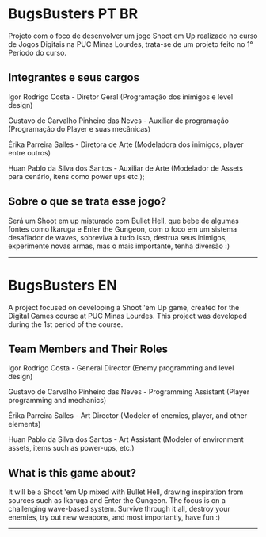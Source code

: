 # BugsBusters PT BR
Projeto com o foco de desenvolver um jogo Shoot em Up realizado no curso de Jogos Digitais na PUC Minas Lourdes, trata-se de um projeto feito no 1° Período do curso.

## Integrantes e seus cargos

Igor Rodrigo Costa - Diretor Geral (Programação dos inimigos e level design)

Gustavo de Carvalho Pinheiro das Neves - Auxiliar de programação (Programação do Player e suas mecânicas)

Érika Parreira Salles - Diretora de Arte (Modeladora dos inimigos, player entre outros)

Huan Pablo da Silva dos Santos - Auxiliar de Arte (Modelador de Assets para cenário, itens como power ups etc.);

## Sobre o que se trata esse jogo?
Será um Shoot em up misturado com Bullet Hell, que bebe de algumas fontes como Ikaruga e Enter the Gungeon, com o foco em um sistema desafiador de waves, sobreviva à tudo isso, destrua seus inimigos, experimente novas armas, mas o mais importante, tenha diversão :) 

---------------------------------------

# BugsBusters EN

A project focused on developing a Shoot 'em Up game, created for the Digital Games course at PUC Minas Lourdes. This project was developed during the 1st period of the course.

## Team Members and Their Roles

Igor Rodrigo Costa - General Director (Enemy programming and level design)

Gustavo de Carvalho Pinheiro das Neves - Programming Assistant (Player programming and mechanics)

Érika Parreira Salles - Art Director (Modeler of enemies, player, and other elements)

Huan Pablo da Silva dos Santos - Art Assistant (Modeler of environment assets, items such as power-ups, etc.)

## What is this game about?
It will be a Shoot 'em Up mixed with Bullet Hell, drawing inspiration from sources such as Ikaruga and Enter the Gungeon. The focus is on a challenging wave-based system. Survive through it all, destroy your enemies, try out new weapons, and most importantly, have fun :)

***
